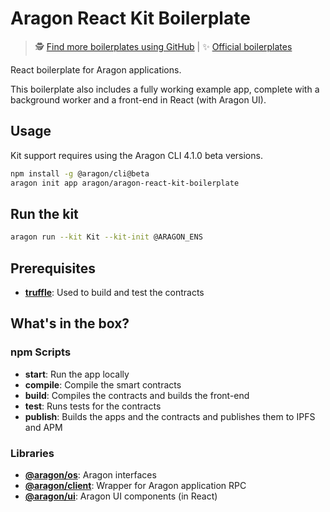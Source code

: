 # Aragon React Kit Boilerplate

> 🕵️ [Find more boilerplates using GitHub](https://github.com/search?q=topic:aragon-boilerplate) | 
> ✨ [Official boilerplates](https://github.com/search?q=topic:aragon-boilerplate+org:aragon)

React boilerplate for Aragon applications.

This boilerplate also includes a fully working example app, complete with a background worker and a front-end in React (with Aragon UI).

## Usage

Kit support requires using the Aragon CLI 4.1.0 beta versions.
```sh
npm install -g @aragon/cli@beta
aragon init app aragon/aragon-react-kit-boilerplate
```

## Run the kit

```sh
aragon run --kit Kit --kit-init @ARAGON_ENS
```

## Prerequisites

- [**truffle**](https://github.com/trufflesuite/truffle): Used to build and test the contracts

## What's in the box?

### npm Scripts

- **start**: Run the app locally
- **compile**: Compile the smart contracts
- **build**: Compiles the contracts and builds the front-end
- **test**: Runs tests for the contracts
- **publish**: Builds the apps and the contracts and publishes them to IPFS and APM

### Libraries

- [**@aragon/os**](https://github.com/aragon/aragonos): Aragon interfaces
- [**@aragon/client**](https://github.com/aragon/aragon.js/tree/master/packages/aragon-client): Wrapper for Aragon application RPC
- [**@aragon/ui**](https://github.com/aragon/aragon-ui): Aragon UI components (in React)
